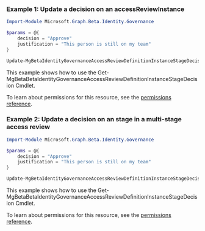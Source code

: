 ### Example 1: Update a decision on an accessReviewInstance

```powershellImport-Module Microsoft.Graph.Beta.Identity.Governance

$params = @{
	decision = "Approve"
	justification = "This person is still on my team"
}

Update-MgBetaIdentityGovernanceAccessReviewDefinitionInstanceStageDecision -AccessReviewScheduleDefinitionId $accessReviewScheduleDefinitionId -AccessReviewInstanceId $accessReviewInstanceId -AccessReviewStageId $accessReviewStageId -AccessReviewInstanceDecisionItemId $accessReviewInstanceDecisionItemId -BodyParameter $params
```
This example shows how to use the Get-MgBetaBetaIdentityGovernanceAccessReviewDefinitionInstanceStageDecision Cmdlet.
To learn about permissions for this resource, see the [permissions reference](/graph/permissions-reference).

### Example 2: Update a decision on an stage in a multi-stage access review

```powershellImport-Module Microsoft.Graph.Beta.Identity.Governance

$params = @{
	decision = "Approve"
	justification = "This person is still on my team"
}

Update-MgBetaIdentityGovernanceAccessReviewDefinitionInstanceStageDecision -AccessReviewScheduleDefinitionId $accessReviewScheduleDefinitionId -AccessReviewInstanceId $accessReviewInstanceId -AccessReviewStageId $accessReviewStageId -AccessReviewInstanceDecisionItemId $accessReviewInstanceDecisionItemId -BodyParameter $params
```
This example shows how to use the Get-MgBetaBetaIdentityGovernanceAccessReviewDefinitionInstanceStageDecision Cmdlet.
To learn about permissions for this resource, see the [permissions reference](/graph/permissions-reference).

